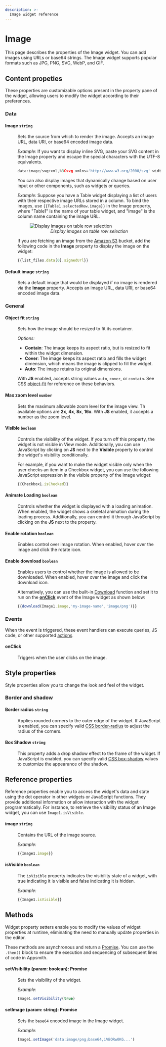 ```yaml
---
description: >-
  Image widget reference
---
```


# Image

This page describes the properties of the Image widget. You can add images using URLs or base64 strings. The Image widget supports popular formats such as JPG, PNG, SVG, WebP, and GIF.

## Content propeties

These properties are customizable options present in the property pane of the widget, allowing users to modify the widget according to their preferences.

### Data

#### Image `string`

<dd>

Sets the source from which to render the image. Accepts an image URL, data URI, or base64 encoded image data.

*Example*: If you want to display inline SVG, paste your SVG content in the Image property and escape the special characters with the UTF-8 equivalents.

```js
data:image/svg+xml,%3Csvg xmlns='http://www.w3.org/2000/svg' width='100' height='100'%3E%3Ccircle cx='50' cy='50' r='40' stroke='green' stroke-width='4' fill='yellow' /%3E%3C/svg%3E
```

You can also display images that dynamically change based on user input or other components, such as widgets or queries.

*Example:* Suppose you have a Table widget displaying a list of users with their respective image URLs stored in a column. To bind the images, use `{{Table1.selectedRow.image}}` in the Image property, where "Table1" is the name of your table widget, and "image" is the column name containing the image URL.

<figure>
  <img src="/img/imagetable.gif" style= {{width:"700px", height:"auto"}} alt="Display images on table row selection"/>
  <figcaption align = "center"><i>Display images on table row selection</i></figcaption>
</figure>

If you are fetching an image from the [Amazon S3](/connect-data/reference/querying-amazon-s3) bucket, add the following code in the **Image** property to display the image on the widget:

```js
{{list_files.data[0].signedUrl}}
```

</dd>

#### Default image `string`

<dd>

Sets a default image that would be displayed if no image is rendered via the **Image** property. Accepts an image URL, data URI, or base64 encoded image data.

</dd>

### General

#### Object fit `string`

<dd>

Sets how the image should be resized to fit its container.

*Options:*

- **Contain**: The image keeps its aspect ratio, but is resized to fit within the widget dimension.
- **Cover**: The image keeps its aspect ratio and fills the widget dimension, which means the image is clipped to fill the widget.
- **Auto**: The image retains its original dimensions. 

With **JS** enabled, accepts string values `auto`, `cover`, or `contain`. See CSS [object-fit](https://developer.mozilla.org/en-US/docs/Web/CSS/object-fit) for reference on these behaviors.

</dd>

#### Max zoom level `number`

<dd>

Sets the maximum allowable zoom level for the image view. Th available options are **2x**, **4x**, **8x**, **16x**. With **JS** enabled, it accepts a number as the zoom level.

</dd>

#### Visible `boolean`

<dd>

Controls the visibility of the widget. If you turn off this property, the widget is not visible in View mode. Additionally, you can use JavaScript by clicking on **JS** next to the **Visible** property to control the widget's visibility conditionally.

For example,  if you want to make the widget visible only when the user checks an item in a Checkbox widget, you can use the following JavaScript expression in the visible property of the Image widget:

```js
{{Checkbox1.isChecked}}
```

</dd>

#### Animate Loading `boolean`

<dd>

Controls whether the widget is displayed with a loading animation. When enabled, the widget shows a skeletal animation during the loading process. Additionally, you can control it through JavaScript by clicking on the **JS** next to the property.

</dd>

#### Enable rotation `boolean`

<dd>

Enables control over image rotation. When enabled, hover over the image and click the rotate icon.

</dd>

#### Enable download `boolean`

<dd>

Enables users to control whether the image is allowed to be downloaded. When enabled, hover over the image and click the download icon. 

Alternatively, you can use the built-in [Download](/reference/appsmith-framework/widget-actions/download) function and set it to run on the [**onClick**](#onclick) event of the Image widget as shown below:


```js
{{download(Image1.image,'my-image-name','image/png')}}
```


</dd>

### Events 

When the event is triggered, these event handlers can execute queries, JS code, or other supported [actions](/reference/appsmith-framework/widget-actions).

#### onClick 

<dd>

Triggers when the user clicks on the image.

</dd>

## Style properties

Style properties allow you to change the look and feel of the widget.

### Border and shadow

#### Border radius `string`

<dd>

Applies rounded corners to the outer edge of the widget. If JavaScript is enabled, you can specify valid [CSS border-radius](https://developer.mozilla.org/en-US/docs/Web/CSS/border-radius) to adjust the radius of the corners.

</dd>

#### Box Shadow `string`
 

<dd>

This property adds a drop shadow effect to the frame of the widget. If JavaScript is enabled, you can specify valid [CSS box-shadow](https://developer.mozilla.org/en-US/docs/Web/CSS/box-shadow) values to customize the appearance of the shadow.

</dd>

## Reference properties

Reference properties enable you to access the widget's data and state using the dot operator in other widgets or JavaScript functions. They provide additional information or allow interaction with the widget programmatically. For instance, to retrieve the visibility status of an Image widget, you can use `Image1.isVisible`.

#### image `string`

<dd>

Contains the URL of the image source.

*Example:*

```js
{{Image1.image}}
```

</dd>

#### isVisible `boolean`

<dd>

The `isVisible` property indicates the visibility state of a widget, with true indicating it is visible and false indicating it is hidden.

*Example:*
```js
{{Image1.isVisible}}
```

</dd>

## Methods

Widget property setters enable you to modify the values of widget properties at runtime, eliminating the need to manually update properties in the editor.

These methods are asynchronous and return a [Promise](/core-concepts/writing-code/javascript-promises#using-promises-in-appsmith). You can use the `.then()` block to ensure the execution and sequencing of subsequent lines of code in Appsmith.


#### setVisibility (param: boolean): Promise

<dd>

Sets the visibility of the widget.

*Example*:

```js
Image1.setVisibility(true)
```

</dd>


#### setImage (param: string): Promise

<dd>

Sets the `base64` encoded image in the Image widget.

*Example*:

```js
Image1.setImage('data:image/png;base64,iVBORw0KG...')
```

</dd>